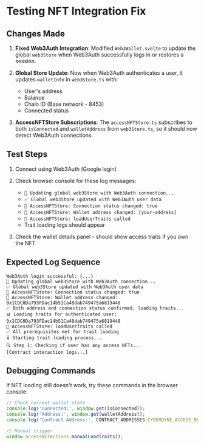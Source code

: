 # Testing NFT Integration Fix

## Changes Made

1. **Fixed Web3Auth Integration**: Modified `Web3Wallet.svelte` to update the global `web3Store` when Web3Auth successfully logs in or restores a session.

2. **Global Store Update**: Now when Web3Auth authenticates a user, it updates `walletInfo` in `web3Store.ts` with:
   - User's address
   - Balance 
   - Chain ID (Base network - 8453)
   - Connected status

3. **AccessNFTStore Subscriptions**: The `accessNFTStore.ts` subscribes to both `isConnected` and `walletAddress` from `web3Store.ts`, so it should now detect Web3Auth connections.

## Test Steps

1. Connect using Web3Auth (Google login)
2. Check browser console for these log messages:
   - `🔗 Updating global web3Store with Web3Auth connection...`
   - `✅ Global web3Store updated with Web3Auth user data`
   - `🔗 AccessNFTStore: Connection status changed: true`
   - `👤 AccessNFTStore: Wallet address changed: [your-address]`
   - `🚀 AccessNFTStore: loadUserTraits called`
   - Trait loading logs should appear

3. Check the wallet details panel - should show access traits if you own the NFT

## Expected Log Sequence

```
Web3Auth login successful: {...}
🔗 Updating global web3Store with Web3Auth connection...
✅ Global web3Store updated with Web3Auth user data
🔗 AccessNFTStore: Connection status changed: true
👤 AccessNFTStore: Wallet address changed: 0x1CDC0Da793FDac14b51Ca48dab749475a6819448
✅ Both address and connection status confirmed, loading traits...
📊 Loading traits for authenticated user: 0x1CDC0Da793FDac14b51Ca48dab749475a6819448
🚀 AccessNFTStore: loadUserTraits called
✅ All prerequisites met for trait loading
⏳ Starting trait loading process...
🔍 Step 1: Checking if user has any access NFTs...
[Contract interaction logs...]
```

## Debugging Commands

If NFT loading still doesn't work, try these commands in the browser console:

```javascript
// Check current wallet state
console.log('Connected:', window.get(isConnected));
console.log('Address:', window.get(walletAddress));
console.log('Contract Address:', CONTRACT_ADDRESSES.CYBERDYNE_ACCESS_NFT);

// Manual trigger
window.accessNFTActions.manualLoadTraits();
```